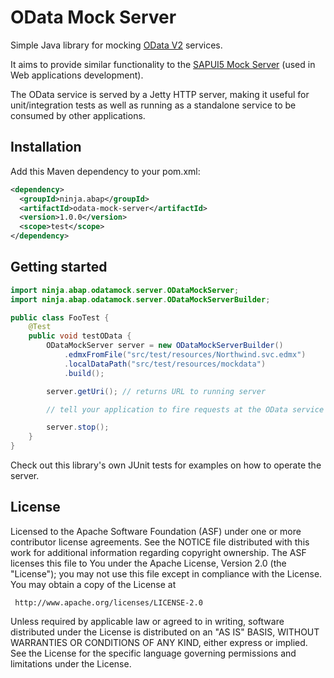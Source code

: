 # OData Mock Server

Simple Java library for mocking [OData V2](https://odata.org/documentation/odata-version-2-0/) services.

It aims to provide similar functionality to the [SAPUI5 Mock Server](https://sapui5.hana.ondemand.com/#/topic/3a9728ec31f94ca18a7d543ce419d85d) (used in Web applications development).

The OData service is served by a Jetty HTTP server, making it useful for unit/integration tests as well as running as a standalone service to be consumed by other applications.

## Installation

Add this Maven dependency to your pom.xml:
```xml
<dependency>
  <groupId>ninja.abap</groupId>
  <artifactId>odata-mock-server</artifactId>
  <version>1.0.0</version>
  <scope>test</scope>
</dependency>
```

## Getting started

```java
import ninja.abap.odatamock.server.ODataMockServer;
import ninja.abap.odatamock.server.ODataMockServerBuilder;

public class FooTest {
    @Test
    public void testOData {
        ODataMockServer server = new ODataMockServerBuilder()
            .edmxFromFile("src/test/resources/Northwind.svc.edmx")
            .localDataPath("src/test/resources/mockdata")
            .build();

        server.getUri(); // returns URL to running server

        // tell your application to fire requests at the OData service

        server.stop();
    }
}
```

Check out this library's own JUnit tests for examples on how to operate the server.

## License

Licensed to the Apache Software Foundation (ASF) under one or more
contributor license agreements.  See the NOTICE file distributed with
this work for additional information regarding copyright ownership.
The ASF licenses this file to You under the Apache License, Version 2.0
(the "License"); you may not use this file except in compliance with
the License.  You may obtain a copy of the License at

     http://www.apache.org/licenses/LICENSE-2.0

Unless required by applicable law or agreed to in writing, software
distributed under the License is distributed on an "AS IS" BASIS,
WITHOUT WARRANTIES OR CONDITIONS OF ANY KIND, either express or implied.
See the License for the specific language governing permissions and
limitations under the License.
